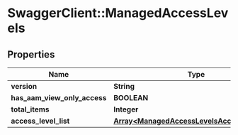 # SwaggerClient::ManagedAccessLevels

## Properties
Name | Type | Description | Notes
------------ | ------------- | ------------- | -------------
**version** | **String** |  | [optional] 
**has_aam_view_only_access** | **BOOLEAN** |  | [optional] 
**total_items** | **Integer** |  | [optional] 
**access_level_list** | [**Array&lt;ManagedAccessLevelsAccessLevelList&gt;**](ManagedAccessLevelsAccessLevelList.md) |  | [optional] 


